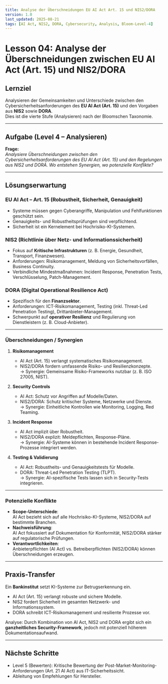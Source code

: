```yaml
---
title: Analyse der Überschneidungen EU AI Act Art. 15 und NIS2/DORA
version: 1.0
last_updated: 2025-08-21
tags: [AI Act, NIS2, DORA, Cybersecurity, Analysis, Bloom-Level-4]
---
```


# Lesson 04: Analyse der Überschneidungen zwischen EU AI Act (Art. 15) und NIS2/DORA

## Lernziel
Analysieren der Gemeinsamkeiten und Unterschiede zwischen den Cybersicherheitsanforderungen des **EU AI Act (Art. 15)** und den Vorgaben aus **NIS2** sowie **DORA**.  
Dies ist die vierte Stufe (Analysieren) nach der Bloomschen Taxonomie.

---

## Aufgabe (Level 4 – Analysieren)
**Frage:**  
*Analysiere Überschneidungen zwischen den Cybersicherheitsanforderungen des EU AI Act (Art. 15) und den Regelungen aus NIS2 und DORA. Wo entstehen Synergien, wo potenzielle Konflikte?*

---

## Lösungserwartung

### EU AI Act – Art. 15 (Robustheit, Sicherheit, Genauigkeit)
- Systeme müssen gegen Cyberangriffe, Manipulation und Fehlfunktionen geschützt sein.  
- Genauigkeits- und Robustheitsprüfungen sind verpflichtend.  
- Sicherheit ist ein Kernelement bei Hochrisiko-KI-Systemen.  

### NIS2 (Richtlinie über Netz- und Informationssicherheit)
- Fokus auf **Kritische Infrastrukturen** (z. B. Energie, Gesundheit, Transport, Finanzwesen).  
- Anforderungen: Risikomanagement, Meldung von Sicherheitsvorfällen, Business Continuity.  
- Verbindliche Mindestmaßnahmen: Incident Response, Penetration Tests, Verschlüsselung, Patch-Management.  

### DORA (Digital Operational Resilience Act)
- Spezifisch für den **Finanzsektor**.  
- Anforderungen: ICT-Risikomanagement, Testing (inkl. Threat-Led Penetration Testing), Drittanbieter-Management.  
- Schwerpunkt auf **operativer Resilienz** und Regulierung von Dienstleistern (z. B. Cloud-Anbieter).  

---

### Überschneidungen / Synergien
1. **Risikomanagement**  
   - AI Act (Art. 15) verlangt systematisches Risikomanagement.  
   - NIS2/DORA fordern umfassende Risiko- und Resilienzkonzepte.  
   → Synergie: Gemeinsame Risiko-Frameworks nutzbar (z. B. ISO 27005, NIST).  

2. **Security Controls**  
   - AI Act: Schutz vor Angriffen auf Modelle/Daten.  
   - NIS2/DORA: Schutz kritischer Systeme, Netzwerke und Dienste.  
   → Synergie: Einheitliche Kontrollen wie Monitoring, Logging, Red Teaming.  

3. **Incident Response**  
   - AI Act implizit über Robustheit.  
   - NIS2/DORA explizit: Meldepflichten, Response-Pläne.  
   → Synergie: AI-Systeme können in bestehende Incident Response-Prozesse integriert werden.  

4. **Testing & Validierung**  
   - AI Act: Robustheits- und Genauigkeitstests für Modelle.  
   - DORA: Threat-Led Penetration Testing (TLPT).  
   → Synergie: AI-spezifische Tests lassen sich in Security-Tests integrieren.  

---

### Potenzielle Konflikte
- **Scope-Unterschiede**:  
  AI Act bezieht sich auf alle Hochrisiko-KI-Systeme, NIS2/DORA auf bestimmte Branchen.  
- **Nachweisführung**:  
  AI Act fokussiert auf Dokumentation für Konformität, NIS2/DORA stärker auf regulatorische Prüfungen.  
- **Verantwortlichkeiten**:  
  Anbieterpflichten (AI Act) vs. Betreiberpflichten (NIS2/DORA) können Überschneidungen erzeugen.  

---

## Praxis-Transfer
Ein **Bankinstitut** setzt KI-Systeme zur Betrugserkennung ein.  
- AI Act (Art. 15) verlangt robuste und sichere Modelle.  
- NIS2 fordert Sicherheit im gesamten Netzwerk- und Informationssystem.  
- DORA schreibt ICT-Risikomanagement und resiliente Prozesse vor.  

Analyse: Durch Kombination von AI Act, NIS2 und DORA ergibt sich ein **ganzheitliches Security-Framework**, jedoch mit potenziell höherem Dokumentationsaufwand.  

---

## Nächste Schritte
- Level 5 (Bewerten): Kritische Bewertung der Post-Market-Monitoring-Anforderungen (Art. 21 AI Act) aus IT-Sicherheitssicht.  
- Ableitung von Empfehlungen für Hersteller.


